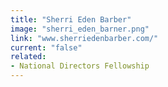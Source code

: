 ```yaml
---
title: "Sherri Eden Barber"
image: "sherri_eden_barner.png"
link: "www.sherriedenbarber.com/"
current: "false"
related:
- National Directors Fellowship
---
```


